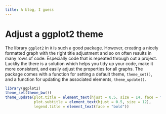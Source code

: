 ```yaml
---
title: A blog, I guess
---
```


# Adjust a ggplot2 theme

The library `ggplot2` in `R` is such a good package. However, creating a nicely formatted graph with the right title adjustment and so on often results in many rows of code. Especially code that is repeated through out a project. Luckliy the there is a solution which helps you tidy up your code, make it more consistent, and easily adjust the properties for all graphs. The package comes with a function for setting a default theme, `theme_set()`, and a function for updating the associated elements, `theme_update()`. 

```r
library(ggplot2)
theme_set(theme_bw())
theme_update(plot.title = element_text(hjust = 0.5, size = 14, face = "bold"),
             plot.subtitle = element_text(hjust = 0.5, size = 12),
             legend.title = element_text(face = "bold"))
```
